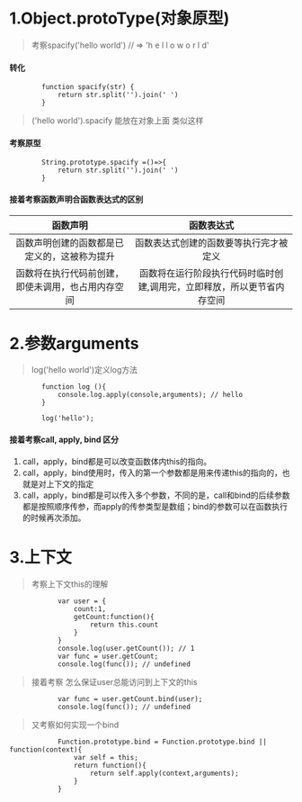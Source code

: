 # 1.Object.protoType(对象原型)


> 考察spacify('hello world') // => 'h e l l o  w o r l d'

#### 转化
            function spacify(str) {
                return str.split('').join(' ')
            }


> ('hello world').spacify 能放在对象上面 类似这样 
#### 考察原型
            String.prototype.spacify =()=>{
                return str.split('').join(' ')
            }

#### 接着考察函数声明合函数表达式的区别 

| 函数声明 | 函数表达式 |
| :------: | :------: |
| 函数声明创建的函数都是已定义的，这被称为提升 | 函数表达式创建的函数要等执行完才被定义 | 
| 函数将在执行代码前创建，即使未调用，也占用内存空间 | 函数将在运行阶段执行代码时临时创建,调用完，立即释放，所以更节省内存空间 |



# 2.参数arguments
> log('hello world')定义log方法

            function log (){
                console.log.apply(console,arguments); // hello
            }

            log('hello');
 
 #### 接着考察call, apply, bind 区分         
> 

1. call，apply，bind都是可以改变函数体内this的指向。                
2. call，apply，bind使用时，传入的第一个参数都是用来传递this的指向的，也就是对上下文的指定           
3. call，apply，bind都是可以传入多个参数，不同的是，call和bind的后续参数都是按照顺序传参，而apply的传参类型是数组；bind的参数可以在函数执行的时候再次添加。



# 3.上下文
> 考察上下文this的理解

                var user = {
                    count:1,
                    getCount:function(){
                        return this.count
                    }
                }
                console.log(user.getCount()); // 1
                var func = user.getCount;
                console.log(func()); // undefined

> 接着考察 怎么保证user总能访问到上下文的this

                var func = user.getCount.bind(user);
                console.log(func()); // undefined


> 又考察如何实现一个bind


                Function.prototype.bind = Function.prototype.bind || function(context){
                    var self = this;
                    return function(){
                        return self.apply(context,arguments);
                    }
                }